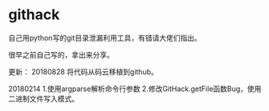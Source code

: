 # githack
自己用python写的git目录泄漏利用工具，有错请大佬们指出。

很早之前自己写的，拿出来分享。

更新：
20180828
    将代码从码云移植到github。

20180214
    1.使用argparse解析命令行参数
    2.修改GitHack.getFile函数Bug，使用二进制文件写入模式。
